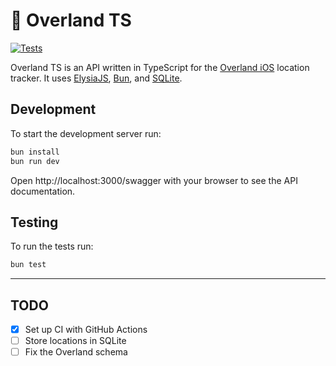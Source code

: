 # 📍 Overland TS

[![Tests](https://github.com/max/overland-ts/actions/workflows/tests.yaml/badge.svg)](https://github.com/max/overland-ts/actions/workflows/tests.yaml)

Overland TS is an API written in TypeScript for the [Overland iOS](https://github.com/aaronpk/Overland-iOS) location tracker. It uses [ElysiaJS](https://elysiajs.com/), [Bun](https://bun.sh/), and [SQLite](https://www.sqlite.org/).

## Development

To start the development server run:

```bash
bun install
bun run dev
```

Open http://localhost:3000/swagger with your browser to see the API documentation.

## Testing

To run the tests run:

```bash
bun test
```

---

## TODO

- [x] Set up CI with GitHub Actions
- [ ] Store locations in SQLite
- [ ] Fix the Overland schema
